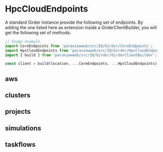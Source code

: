 # HpcCloudEndpoints

A standard Girder instance provide the following set of endpoints.
By adding the one listed here as extension inside a GirderClientBuilder,
you will get the following set of methods:

```js
// Usage example
import CoreEndpoints from 'paraviewweb/src/IO/Girder/CoreEndpoints';
import HpcCloudEndpoints from 'paraviewweb/src/IO/Girder/HpcCloudEndpoints';
import { build } from 'paraviewweb/src/IO/Girder/GirderClientBuilder';

const client = build(location, ...CoreEndpoints, ...HpcCloudEndpoints);
```

## aws
## clusters
## projects
## simulations
## taskflows
